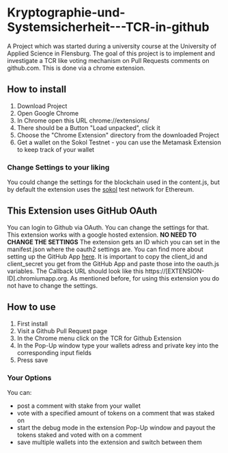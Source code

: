 # Kryptographie-und-Systemsicherheit---TCR-in-github
A Project which was started during a university course at the University of Applied Science in Flensburg. 
The goal of this project is to implement and investigate a TCR like voting mechanism on Pull Requests comments on github.com.
This is done via a chrome extension.

## How to install
1. Download Project
2. Open Google Chrome
3. In Chrome open this URL chrome://extensions/
4. There should be a Button "Load unpacked", click it
5. Choose the "Chrome Extension" directory from the downloaded Project
6. Get a wallet on the Sokol Testnet - you can use the Metamask Extension to keep track of your wallet

### Change Settings to your liking
You could change the settings for the blockchain used in the content.js, but by default the extension uses the [sokol](https://blockscout.com/poa/sokol/) test network for Ethereum.

## This Extension uses GitHub OAuth
You can login to Github via OAuth. You can change the settings for that. This extension works with a google hosted extension. 
**NO NEED TO CHANGE THE SETTINGS**
The extension gets an ID which you can set in the manifest.json where the oauth2 settings are.
You can find more about setting up the GitHub App [here](https://docs.github.com/en/developers/apps/getting-started-with-apps).
It is important to copy the client_id and client_secret you get from the GitHub App and paste those into the oauth.js variables.
The Callback URL should look like this https://[EXTENSION-ID].chromiumapp.org.
As mentioned before, for using this extension you do not have to change the settings.


## How to use
1. First install
2. Visit a Github Pull Request page
3. In the Chrome menu click on the TCR for Github Extension
4. In the Pop-Up window type your wallets adress and private key into the corresponding input fields
5. Press save

### Your Options
You can:
- post a comment with stake from your wallet
- vote with a specified amount of tokens on a comment that was staked on
- start the debug mode in the extension Pop-Up window and payout the tokens staked and voted with on a comment
- save multiple wallets into the extension and switch between them
